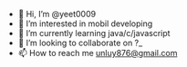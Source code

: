 - 👋 Hi, I’m @yeet0009
- 👀 I’m interested in mobil developing
- 🌱 I’m currently learning java/c/javascript
- 💞️ I’m looking to collaborate on ?_
- 📫 How to reach me unluy876@gmail.com

<!---
yeet0009/yeet0009 is a ✨ special ✨ repository because its `README.md` (this file) appears on your GitHub profile.
You can click the Preview link to take a look at your changes.
--->
